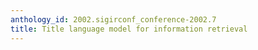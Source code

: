 ```yaml
---
anthology_id: 2002.sigirconf_conference-2002.7
title: Title language model for information retrieval
---
```

